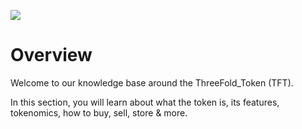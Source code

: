 ![](img/tokenintrohome.png)

# Overview

Welcome to our knowledge base around the ThreeFold_Token (TFT).

In this section, you will learn about what the token is, its features, tokenomics, how to buy, sell, store & more.

<!-- !!!include:token_toc -->

